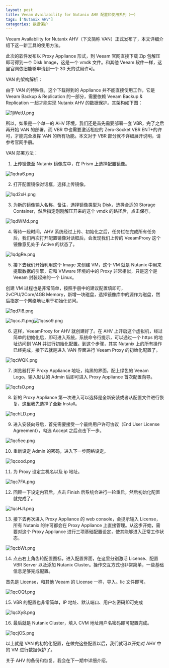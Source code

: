 ```yaml
---
layout: post
title: Veeam Availability for Nutanix AHV 配置和使用系列（一）
tags: ['Nutanix AHV']
categories: 数据保护
---
```


Veeam Availability for Nutanix AHV（下文简称 VAN）正式发布了，本文详细介绍下这一新工具的使用方法。

此次的软件发布以 Proxy Appliance 形式，到 Veeam 官网直接下载 Zip 包解压即可得到一个 Disk Image，这是一个 vmdk 文件。和其他 Veeam 软件一样，这里官网依旧能够申请到一个 30 天的试用许可。

VAN 的架构解析：

由于 VAN 的特殊性，这个下载得到的 Appliance 并不能直接使用工作，它是 Veeam Backup & Replication 的一部分，需要依赖 Veeam Backup & Replication 一起才能实现 Nutanix AHV 的数据保护。其架构如下图：

![1jWetU.png](https://s2.ax1x.com/2020/02/14/1jWetU.png)

所以，如果是一个单一的 AHV 环境，我们还是首先需要部署一套 VBR，完了之后再开始 VAN 的部署，而 VBR 中也需要激活相应的 Zero-Socket VBR ENT+的许可，才能完全发挥 VAN 的所有功能。本文对于 VBR 部分就不详细展开说明，请参考官网手册。

VAN 部署方法：

1. 上传镜像至 Nutanix 镜像库中，在 Prism 上选择配置镜像。

![1qdra6.png](https://s2.ax1x.com/2020/02/13/1qdra6.png)

2. 打开配置镜像对话框，选择上传镜像。

![1qd2xH.png](https://s2.ax1x.com/2020/02/13/1qd2xH.png)

3. 为新的镜像输入名称、备注，选择镜像类型为 Disk，选择合适的 Storage Container，然后指定刚刚解压开来的这个 vmdk 的路径后，点击保存。

![1qdWMd.png](https://s2.ax1x.com/2020/02/13/1qdWMd.png)

4. 等待一段时间，AHV 系统经过上传、初始化之后，任务栏在完成所有任务后，我们再次打开配置镜像对话框后，会发现我们上传的 VeeamProxy 这个镜像意见处于 Active 的状态了。

![1qdgRe.png](https://s2.ax1x.com/2020/02/13/1qdgRe.png)

5. 接下去我们开始利用这个 Image 来创建 VM，这个 VM 就是 Nutanix 中用来提取数据的引擎，它和 VMware 环境的中的 Proxy 非常相似，只是这个是 Veeam 封装起来的一个 Linux。

创建 VM 过程也是非常简单，按照手册中的建议配置填即可，2vCPU/2Core/4GB Memory，新增一块磁盘，选择镜像库中的源作为磁盘，然后指定一个网络地址用于初始化访问。

![1qd7i8.png](https://s2.ax1x.com/2020/02/13/1qd7i8.png)

![1qccJ1.png](https://s2.ax1x.com/2020/02/13/1qccJ1.png)![1qcso9.png](https://s2.ax1x.com/2020/02/13/1qcso9.png)

6. 这样，VeeamProxy for AHV 就创建好了。在 AHV 上开启这个虚拟机，经过简单的初始化后，即可进入系统，系统命令行提示，可以通过一个 https 的地址访问到 VAN 并进行初始化配置。到这个步骤，其实 Nutanix 上的所有操作已经完成，接下去就是进入 VAN 界面进行 Veeam Proxy 的初始化配置了。

![1qcWQK.png](https://s2.ax1x.com/2020/02/13/1qcWQK.png)

7. 浏览器打开 Proxy Appliance 地址，纯黑的界面，配上绿色的 Veeam Logo。输入默认的 Admin 后即可进入 Proxy Appliance 首次配置向导。

![1qcfsO.png](https://s2.ax1x.com/2020/02/13/1qcfsO.png)

8. 新的 Proxy Appliance 第一次进入可以选择是全新安装或者从配置文件进行恢复，这里我先选择了全新 Install。

![1qchLD.png](https://s2.ax1x.com/2020/02/13/1qchLD.png)

9. 进入安装向导后，首先需要接受一个最终用户许可协议（End User License Agreement），勾选 Accept 之后点击下一步。

![1qc5ee.png](https://s2.ax1x.com/2020/02/13/1qc5ee.png)

10. 重新设定 Admin 的密码，进入下一步网络设定。

![1qcood.png](https://s2.ax1x.com/2020/02/13/1qcood.png)

11. 为 Proxy 设定主机名以及 ip 地址。

![1qc7FA.png](https://s2.ax1x.com/2020/02/13/1qc7FA.png)

12. 回顾一下设定内容后，点击 Finish 后系统会进行一轮重启，然后初始化配置就完成了。

![1qcHJI.png](https://s2.ax1x.com/2020/02/13/1qcHJI.png)

13. 接下去再次进入 Proxy Appliance 的 web console，会提示输入 License，所有 Nutanix 的许可都会在 Proxy Appliance 上直接管理。从这步开始，需要对这个 Proxy Appliance 进行三项基础配置设定，使其能够进入正常工作状态。

![1qcbWt.png](https://s2.ax1x.com/2020/02/13/1qcbWt.png)

14. 点击右上角齿轮配置图标，进入配置界面，在这里分别激活 License、配置 VBR Server 以及添加 Nutanix Cluster。操作交互方式也非常简单，一些基础信息足够完成配置。

首先是 License，和其他 Veeam 的 License 一样，导入。lic 文件即可。

![1qcOQf.png](https://s2.ax1x.com/2020/02/13/1qcOQf.png)

15. VBR 的配置也非常简单，IP 地址、默认端口、用户名密码即可完成

![1qcXy8.png](https://s2.ax1x.com/2020/02/13/1qcXy8.png)

16. 最后就是 Nutanix Cluster，填入 CVM 地址用户名密码即可配置完成。

![1qcjOS.png](https://s2.ax1x.com/2020/02/13/1qcjOS.png)

以上就是 VAN 的初始化配置，在做完这些配置以后，我们就可以开始对 AHV 中的 VM 进行数据保护了。

关于 AHV 的备份和恢复，我会在下一期中详细介绍。
